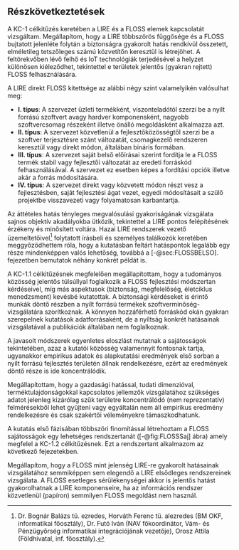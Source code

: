 Részkövetkeztetések
-----------------------

A KC-1 célkitűzés keretében a LIRE és a FLOSS elemek kapcsolatát vizsgáltam. Megállapítom, hogy a LIRE többszörös függősége és a FLOSS bujtatott jelenléte folytán a biztonságra gyakorolt hatás rendkívül összetett, elméletileg tetszőleges számú közvetítőn keresztül is létrejöhet. A feltörekvőben lévő felhő és IoT technológiák terjedésével a helyzet különösen kiéleződhet, tekintettel e területek jelentős (gyakran rejtett) FLOSS felhasználására. 

A LIRE direkt FLOSS kitettsége az alábbi négy szint valamelyikén valósulhat meg:

* **I. típus**: A szervezet üzleti termékként, viszonteladótól szerzi be a nyílt forrású szoftvert avagy hardver komponensként, nagyobb szoftvercsomag részeként illetve önálló megoldásként alkalmazza azt.
* **II. típus**: A szervezet közvetlenül a fejlesztőközösségtől szerzi be a szoftver terjesztésre szánt változatát, csomagkezelő rendszeren keresztül vagy direkt módon, általában bináris formában.
* **III. típus**: A szervezet saját belső előírásai szerint fordítja le a FLOSS termék stabil vagy fejlesztői változatát az eredeti forráskód felhasználásával. A szervezet ez esetben képes a fordítási opciók illetve akár a forrás módosítására.
* **IV. típus**: A szervezet direkt vagy közvetett módon részt vesz a fejlesztésben, saját fejlesztési ágat vezet, egyedi módosításait a szülő projektbe visszavezeti vagy folyamatosan karbantartja.


Az áttételes hatás tényleges megvalósulási gyakoriságának vizsgálata sajnos objektív akadályokba ütközik, tekintettel a LIRE pontos felépítésének érzékeny és minősített voltára. Hazai LIRE rendszerek vezető üzemeltetőivel[^ref] folytatott írásbeli és személyes találkozók keretében meggyőzödhettem róla, hogy a kutatásban feltárt hatáspontok legalább egy része mindenképpen valós lehetőség, továbbá a [-@sec:FLOSSBELSO]. fejezetben bemutatok néhány konkrét példát is. 

[^ref]: Dr. Bognár Balázs tü. ezredes, Horváth Ferenc tü. alezredes (BM OKF, informatikai főosztály), Dr. Futó Iván (NAV főkoordinátor, Vám- és Pénzügyőrség informatikai integrációjának vezetője), Orosz Attila (Földhivatal, inf. főosztály).

A KC-1.1 célkitűzésnek megfelelően megállapítottam, hogy a tudományos közösség jelentős túlsúllyal foglalkozik a FLOSS fejlesztési módszertan kérdéseivel, míg más aspektusok (biztonság, megfelelőség, életciklus menedzsment) kevésbé kutatottak. A biztonsági kérdéseket is érintő munkák döntő részben a nyílt forrású termékek szoftverminőség-vizsgálatára szorítkoznak. A könnyen hozzáférhető forráskód okán gyakran szerepelnek kutatások adatforrásaként, de a nyíltság konkrét hatásainak vizsgálatával a publikációk általában nem foglalkoznak.

A javasolt módszerek egyenletes eloszlást mutatnak a sajátosságok tekintetében, azaz a kutatói közösség valamennyit fontosnak tartja, ugyanakkor empirikus adatok és alapkutatási eredmények első sorban a nyílt forrású fejlesztés területén állnak rendelkezésre, ezért az eredmények döntő része is ide koncentrálódik. 

Megállapítottam, hogy a gazdasági hatással, tudati dimenzióval, terméktulajdonságokkal kapcsolatos jellemzők vizsgálatához szükséges adatot jelenleg kizárólag szűk területre koncentrálódó (nem reprezentatív) felmérésekből lehet gyűjteni vagy egyáltalán nem áll empirikus eredmény rendelkezésre és csak szakértői véleményekre támaszkodhatunk.

A kutatás első fázisában többszöri finomítással létrehoztam a FLOSS sajátosságok egy lehetséges rendszertanát ([-@fig:FLOSSSaj] ábra) amely megfelel a KC-1.2 célkitűzésnek. Ezt a rendszertant alkalmazom az következő fejezetekben.

Megállapítom, hogy a FLOSS mint jelenség LIRE-re gyakorolt hatásainak vizsgálatához semmiképpen sem elegendő a LIRE elsődleges rendszereinek vizsgálata. A FLOSS esetleges sérülékenységei akkor is jelentős hatást gyakorolhatnak a LIRE komponenseire, ha az információs rendszer közvetlenül (papíron) semmilyen FLOSS megoldást nem használ. 

